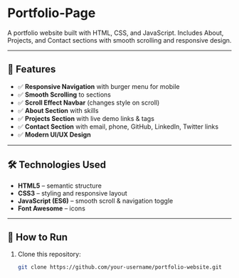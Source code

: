 # Portfolio-Page
A portfolio website built with HTML, CSS, and JavaScript. Includes About, Projects, and Contact sections with smooth scrolling and responsive design.

---

## 🚀 Features  

- ✅ **Responsive Navigation** with burger menu for mobile  
- ✅ **Smooth Scrolling** to sections  
- ✅ **Scroll Effect Navbar** (changes style on scroll)  
- ✅ **About Section** with skills  
- ✅ **Projects Section** with live demo links & tags  
- ✅ **Contact Section** with email, phone, GitHub, LinkedIn, Twitter links  
- ✅ **Modern UI/UX Design**  

---

## 🛠️ Technologies Used  

- **HTML5** – semantic structure  
- **CSS3** – styling and responsive layout  
- **JavaScript (ES6)** – smooth scroll & navigation toggle  
- **Font Awesome** – icons  

---

## 📖 How to Run  

1. Clone this repository:  
   ```bash
   git clone https://github.com/your-username/portfolio-website.git
